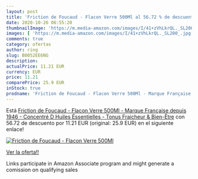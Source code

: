 ```yaml
---
layout: post
title: 'Friction de Foucaud - Flacon Verre 500Ml al 56.72 % de descuento'
date: 2020-10-26 06:55:20
thumbnailImage: 'https://m.media-amazon.com/images/I/41+zVhLkrQL._SL200_.jpg'
images: [ 'https://m.media-amazon.com/images/I/41+zVhLkrQL._SL200_.jpg' ]
comments: true
category: ofertas
author: ring
slug: B0052EE6NG
description:
actualPrice: 11.21 EUR
currency: EUR
price: 11.21
comparePrice: 25.9 EUR
inStock: true
prodname: 'Friction de Foucaud - Flacon Verre 500Ml - Marque Française depuis 1946 - Concentré D Huiles Éssentielles - Tonus  Fraicheur & Bien-Être'
---
```


Está [Friction de Foucaud - Flacon Verre 500Ml - Marque Française depuis 1946 - Concentré D Huiles Éssentielles - Tonus  Fraicheur & Bien-Être](https://www.amazon.fr/dp/B0052EE6NG/?tag=tolees0d-21) con 56.72 de descuento por 11.21 EUR (original: 25.9 EUR) en el siguiente enlace!

[![Friction de Foucaud - Flacon Verre 500Ml](https://m.media-amazon.com/images/I/41+zVhLkrQL._SL200_.jpg)](https://www.amazon.fr/dp/B0052EE6NG/?tag=tolees0d-21)

[Ver la oferta!!](https://www.amazon.fr/dp/B0052EE6NG/?tag=tolees0d-21)

Links participate in Amazon Associate program and might generate a comission on qualifying sales



